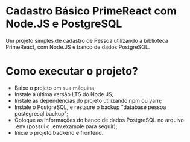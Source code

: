 # Cadastro Básico PrimeReact com Node.JS e PostgreSQL
Um projeto simples de cadastro de Pessoa utilizando a biblioteca PrimeReact, com Node.JS e banco de dados PostgreSQL.


# Como executar o projeto?
- Baixe o projeto em sua máquina;
- Instale a última versão LTS do Node.JS;
- Instale as dependências do projeto utilizando npm ou yarn;
- Instale o PostgreSQL, e restaure o backup "database pessoa postegresql.backup";
- Coloque as informações do banco de dados PostgreSQL no arquivo .env (possui o .env.example para seguir);
- Inicie o projeto backend e frontend.
